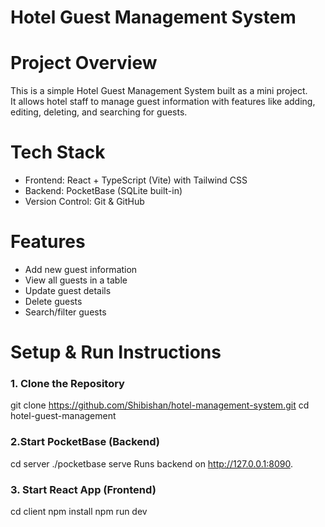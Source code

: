# Hotel Guest Management System

# Project Overview
This is a simple Hotel Guest Management System built as a mini project.  
It allows hotel staff to manage guest information with features like adding, editing, deleting, and searching for guests.

# Tech Stack
- Frontend: React + TypeScript (Vite) with Tailwind CSS  
- Backend: PocketBase (SQLite built-in)  
- Version Control: Git & GitHub  

# Features
- Add new guest information  
- View all guests in a table  
- Update guest details  
- Delete guests  
- Search/filter guests  

# Setup & Run Instructions

### 1. Clone the Repository
git clone https://github.com/Shibishan/hotel-management-system.git
cd hotel-guest-management

### 2.Start PocketBase (Backend)
cd server
./pocketbase serve
Runs backend on http://127.0.0.1:8090.

### 3. Start React App (Frontend)
cd client
npm install
npm run dev